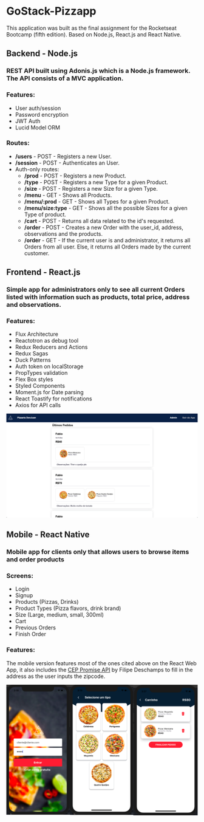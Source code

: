 # GoStack-Pizzapp

This application was built as the final assignment for the Rocketseat Bootcamp (fifth edition). Based on Node.js, React.js and React Native.

## Backend - Node.js
### REST API built using Adonis.js which is a Node.js framework. The API consists of a MVC application.

### Features:
* User auth/session
* Password encryption
* JWT Auth
* Lucid Model ORM

### Routes: 
* **/users** - POST - Registers a new User.
* **/session** - POST - Authenticates an User.
* Auth-only routes:
  * **/prod** - POST - Registers a new Product.
  * **/type** - POST - Registers a new Type for a given Product.
  * **/size** - POST - Registers a new Size for a given Type.
  * **/menu** - GET - Shows all Products.
  * **/menu/:prod** - GET - Shows all Types for a given Product.
  * **/menu/size:type** - GET - Shows all the possible Sizes for a given Type of product.
  * **/cart** - POST - Returns all data related to the id's requested.
  * **/order** - POST - Creates a new Order with the user_id, address, observations and the products.
  * **/order** - GET - If the current user is and administrator, it returns all Orders from all user. Else, it returns all Orders made by the current customer.

## Frontend - React.js
### Simple app for administrators only to see all current Orders listed with information such as products, total price, address and observations.

### Features: 
* Flux Architecture
* Reactotron as debug tool
* Redux Reducers and Actions
* Redux Sagas
* Duck Patterns
* Auth token on localStorage
* PropTypes validation
* Flex Box styles
* Styled Components
* Moment.js for Date parsing
* React Toastify for notifications
* Axios for API calls

![alt text](https://raw.githubusercontent.com/Vinality/GoStack-Pizzapp/master/images/front.png)

## Mobile - React Native
### Mobile app for clients only that allows users to browse items and order products

### Screens:
* Login
* Signup
* Products (Pizzas, Drinks)
* Product Types (Pizza flavors, drink brand)
* Size (Large, medium, small, 300ml)
* Cart
* Previous Orders
* Finish Order

### Features:
The mobile version features most of the ones cited above on the React Web App, it also includes the [CEP Promise API](https://github.com/filipedeschamps/cep-promise) by Filipe Deschamps to fill in the address as the user inputs the zipcode.

![alt text](https://raw.githubusercontent.com/Vinality/GoStack-Pizzapp/master/images/mobile.png)

